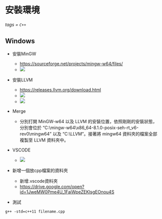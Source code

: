 # 安裝環境

###### tags = `C++`

## Windows

* 安裝MinGW
    * https://sourceforge.net/projects/mingw-w64/files/
    * ![](https://i.imgur.com/QcZTGWT.png)

* 安裝LLVM
    * https://releases.llvm.org/download.html
    * ![](https://i.imgur.com/3jFM9N8.png)
    * ![](https://i.imgur.com/ZcQkafj.png)

* Merge
    * 分別打開 MinGW-w64 以及 LLVM 的安裝位置，依照剛剛的安裝狀態，分別會位於 “C:\mingw-w64\x86_64-8.1.0-posix-seh-rt_v6-rev0\mingw64” 以及 “C:\LLVM”。接著將 mingw64 資料夾的檔案全部複製至 LLVM 資料夾中。

* VSCODE
    * ![](https://i.imgur.com/TXCdctW.png)
* 新增一個放cpp檔案的資料夾
    * 新增.vscode資料夾
    * https://drive.google.com/open?id=1JweMW0Pme4U_1FaiWpeZEKlsgEOnou4S

* 測試

```cpp=1
g++ -std=c++11 filename.cpp
```
